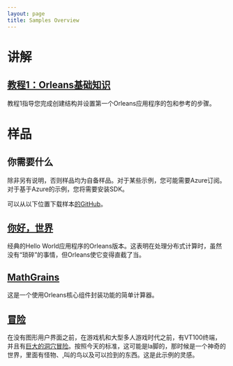 ```yaml
---
layout: page
title: Samples Overview
---
```


# 讲解

## [教程1：Orleans基础知识](tutorial_1.zh.md)

教程1指导您完成创建结构并设置第一个Orleans应用程序的包和参考的步骤。

# 样品

## 你需要什么

除非另有说明，否则样品均为自备样品。对于某些示例，您可能需要Azure订阅。对于基于Azure的示例，您将需要安装SDK。

可以从以下位置下载样本[的GitHub](https://github.com/dotnet/orleans/tree/master/Samples)。

## [你好，世界](overview_helloworld.zh.md)

经典的Hello World应用程序的Orleans版本。这表明在处理分布式计算时，虽然没有“琐碎”的事情，但Orleans使它变得直截了当。

## [MathGrains](MathGrains.zh.md)

这是一个使用Orleans核心组件封装功能的简单计算器。

## [冒险](Adventure.zh.md)

在没有图形用户界面之前，在游戏机和大型多人游戏时代之前，有VT100终端，并且有[巨大的洞穴冒险](http://en.wikipedia.org/wiki/Colossal_Cave_Adventure)。按照今天的标准，这可能是la脚的，那时候是一个神奇的世界，里面有怪物、,叫的鸟以及可以捡到的东西。这是此示例的灵感。
